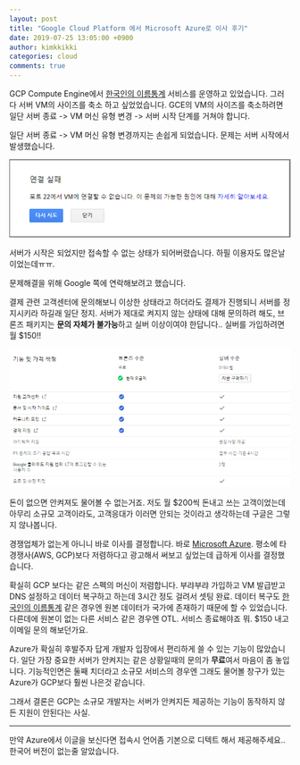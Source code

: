 ```yaml
---
layout: post
title: "Google Cloud Platform 에서 Microsoft Azure로 이사 후기"
date: 2019-07-25 13:05:00 +0900
author: kimkkikki
categories: cloud
comments: true
---
```


GCP Compute Engine에서 [한국인의 이름통계](https://koreanname.me) 서비스를 운영하고 있었습니다. 그러다 서버 VM의 사이즈를 축소 하고 싶었었습니다.
GCE의 VM의 사이즈를 축소하려면 일단 서버 종료 -> VM 머신 유형 변경 -> 서버 시작 단계를 거쳐야 합니다.

일단 서버 종료 -> VM 머신 유형 변경까지는 손쉽게 되었습니다. 문제는 서버 시작에서 발생했습니다.

![Image alt GCP_SSH_FAIL](/assets/GCP_SSH_FAIL.PNG)

서버가 시작은 되었지만 접속할 수 없는 상태가 되어버렸습니다. 하필 이용자도 많은날이었는데ㅠㅠ.

문제해결을 위해 Google 쪽에 연락해보려고 했습니다.

결제 관련 고객센터에 문의해보니 이상한 상태라고 하더라도 결제가 진행되니 서버를 정지시키라 하길래 일단 정지.
서버가 제대로 켜지지 않는 상태에 대해 문의하려 해도, 브론즈 패키지는 **문의 자체가 불가능**하고 실버 이상이여야 한답니다..
실버를 가입하려면 월 \$150!!

![Image alt gcp_support_package](/assets/gcp_support_package.png)

돈이 없으면 안켜져도 물어볼 수 없는거죠. 저도 월 \$200씩 돈내고 쓰는 고객이었는데 아무리 소규모 고객이라도,
고객응대가 이러면 안되는 것이라고 생각하는데 구글은 그렇지 않나봅니다.

경쟁업체가 없는게 아니니 바로 이사를 결정합니다. 바로 [Microsoft Azure](https://azure.microsoft.com).
평소에 타 경쟁사(AWS, GCP)보다 저렴하다고 광고해서 써보고 싶었는데 급하게 이사를 결정했습니다.

확실히 GCP 보다는 같은 스펙의 머신이 저렴합니다. 부랴부랴 가입하고 VM 발급받고 DNS 설정하고 데이터 복구하고 하는데 3시간 정도 걸려서 셋팅 완료.
데이터 복구도 [한국인의 이름통계](https://koreanname.me) 같은 경우엔 원본 데이터가 국가에 존재하기 때문에 할 수 있었습니다.
다른데에 원본이 없는 다른 서비스 같은 경우엔 OTL. 서비스 종료해야죠 뭐. \$150 내고 이메일 문의 해보던가요.

Azure가 확실히 후발주자 답게 개발자 입장에서 편리하게 쓸 수 있는 기능이 많았습니다.
일단 가장 중요한 서버가 안켜지는 같은 상황일때의 문의가 **무료**여서 마음이 좀 놓입니다.
기능적인면은 둘째 치더라고 소규모 서비스의 경우엔 그래도 물어볼 창구가 있는 Azure가 GCP보다 훨씬 나은것 같습니다.

그래서 결론은 GCP는 소규모 개발자는 서버가 안켜지든 제공하는 기능이 동작하지 않든 지원이 안된다는 사실.

---

만약 Azure에서 이글을 보신다면 접속시 언어좀 기본으로 디텍트 해서 제공해주세요.. 한국어 버전이 없는줄 알았습니다.
